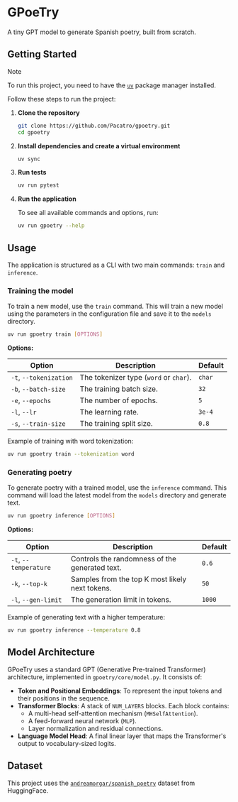 # GPoeTry

A tiny GPT model to generate Spanish poetry, built from scratch.

## Getting Started

> [!NOTE]
> To run this project, you need to have the [`uv`](https://docs.astral.sh/uv/) package manager installed.

Follow these steps to run the project:

1. **Clone the repository**

    ```bash
    git clone https://github.com/Pacatro/gpoetry.git
    cd gpoetry
    ```

2. **Install dependencies and create a virtual environment**

    ```bash
    uv sync
    ```

3. **Run tests**

    ```bash
    uv run pytest
    ```

4. **Run the application**

    To see all available commands and options, run:

    ```bash
    uv run gpoetry --help
    ```

## Usage

The application is structured as a CLI with two main commands: `train` and `inference`.

### Training the model

To train a new model, use the `train` command. This will train a new model using the parameters in the configuration file and save it to the `models` directory.

```bash
uv run gpoetry train [OPTIONS]
```

**Options:**

| Option | Description | Default |
| --- | --- | --- |
| `-t`, `--tokenization` | The tokenizer type (`word` or `char`). | `char` |
| `-b`, `--batch-size` | The training batch size. | `32` |
| `-e`, `--epochs` | The number of epochs. | `5` |
| `-l`, `--lr` | The learning rate. | `3e-4` |
| `-s`, `--train-size` | The training split size. | `0.8` |

Example of training with word tokenization:

```bash
uv run gpoetry train --tokenization word
```

### Generating poetry

To generate poetry with a trained model, use the `inference` command. This command will load the latest model from the `models` directory and generate text.

```bash
uv run gpoetry inference [OPTIONS]
```

**Options:**

| Option | Description | Default |
| --- | --- | --- |
| `-t`, `--temperature` | Controls the randomness of the generated text. | `0.6`|
| `-k`, `--top-k` | Samples from the top K most likely next tokens. | `50` |
| `-l`, `--gen-limit` | The generation limit in tokens. | `1000` |

Example of generating text with a higher temperature:

```bash
uv run gpoetry inference --temperature 0.8
```

## Model Architecture

GPoeTry uses a standard GPT (Generative Pre-trained Transformer) architecture, implemented in `gpoetry/core/model.py`. It consists of:

- **Token and Positional Embeddings**: To represent the input tokens and their positions in the sequence.
- **Transformer Blocks**: A stack of `NUM_LAYERS` blocks. Each block contains:
  - A multi-head self-attention mechanism (`MHSelfAttention`).
  - A feed-forward neural network (`MLP`).
  - Layer normalization and residual connections.
- **Language Model Head**: A final linear layer that maps the Transformer's output to vocabulary-sized logits.

## Dataset

This project uses the [`andreamorgar/spanish_poetry`](https://huggingface.co/datasets/andreamorgar/spanish_poetry) dataset from HuggingFace.


